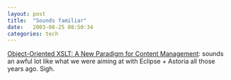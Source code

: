 ```yaml
---
layout: post
title:  "Sounds familiar"
date:   2003-08-25 08:50:34
categories: tech
---
```

<a href="http://www.sys-con.com/xml/article.cfm?id=687">Object-Oriented XSLT: A New Paradigm for Content Management</a>: sounds an awful lot like what we were aiming at with Eclipse + Astoria all those years ago. Sigh. 

